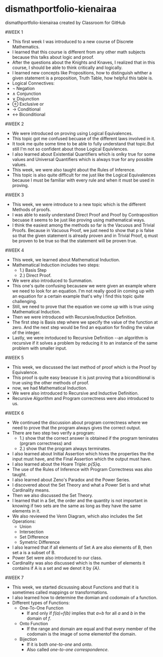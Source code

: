 # dismathportfolio-kienairaa
dismathportfolio-kienairaa created by Classroom for GitHub

#WEEK 1
* This first week I was introduced to a new course of Discrete Mathematics.
* I learned that this course is different from any other math subjects because this talks about logic and proof.
* After the questions about the Knights and Knaves, I realized that in this course, I should be able to think critically and logically.
* I learned new concepts like Propositions, how to distinguish whther a given statement is a proposition, Truth Table, how helpful this table is.
* Logical Connectives:
 * ¬ Negation
 * ∧ Conjunction
 * ∨ Disjunction
 * ⊕ Exclusive or
 * → Conditional
 * ↔ Biconditional

#WEEK 2
* We were introduced on proving using Logical Equivalences.
* This topic got me confused becuase of the different laws involved in it.
* It took me quite some time to be able to fully understand that topic.But still I'm not so confident about those Logical Equivlences.
* I also learned about Existential Quantifiers which is onlky true for some values and Universal Quantifiers which is always true for any possible values.
* This week, we were also taught about the Rules of Inference.
* This topic is also quite difficult for me just like the Logical Equivalences because I must be familiar with every rule and when it must be used in proving.

#WEEK 3
* This week, we were introduce to a new topic which is the different Methods of proofs.
* I was able to easily understand Direct Proof and Proof by Contraposition becuase it seems to be just like proving using mathematical ways.
* I think the easiest among the methods so far is the Vacuous and Trivial Proofs. Because in Vacuous Proof, we just need to show that p is false so that the given statement is already proven and in Trivial Proof, q must be proven to be true so that the statement will be proven true.

#WEEK 4
* This week, we learned about Mathematical Induction.
* Mathematical Induction includes two steps: 
  * 1.) Basis Step 
  * 2.) Direct Proof.
* We were also introduced to Summation.
* This one's quite confusing becausew we were given an example where we need to look for an equation. I'm not really good iin coming up with an equation for a certain example that's why I find this topic quite challenging.
* Still, we need to prove that the equation we come up with is true using Mathematical Induction.
* Then we were introduced with Recursive/Inductice Definition.
* The first step is Basis step where we specify the value of the function at zero. And the  next step would be find an equation for finding the value of the integer.
* Lastly, we were inrtoduced to Recursive Definition --an algorithm is recursive  if it solves a problem by reducing it to an instance of the same problem with smaller input.

#WEEK 5
* This week, we discussed the last method of proof which is the Proof by Equivalence.
* This proof is quite easy beacuse it is just proving that a biconditional is true using the other methods of proof.
* now, we had Mathematical Induction.
* We were also introduced to Recursive and Inductive Definition.
* Recursive Algorithm and Program correctness were also introduced to us.

#WEEK 6
* We continued the discussion about program correctness where we need to prove that the program always gives the correct output.
* There are two step two verify a program:
  * 1.) show that the correct answer is obtained if the program teminates (prgram correctness) and 
  * 2.) show that the program always terminates.
* I also learned about Initial Assertion which hives the properties the the input must have, and the Final Assertion which the output must have.
* I also learned about the Hoare Triple: *p{S}q*.
* The use of the Rules of Inference with Program Correctness was also taught.
* I also learned about Zeno's Paradox and the Power Series.
* I discovered about the Set Theory and what a Power Set is and what Cardinality means.
* Then we also discussed the Set Theory.
* I learned that in a Set, the order and the quantity is not important in knowing if two sets are the same as long as they have the same elements in it.
* We also reviewed the Venn Diagram, which also includes the Set Operations:
  * Union
  * Intersection
  * Set Difference
  * Symetric Difference
* I also learned that if all elements of Set A are also elements of B, then set a is a subset of B.
* Power Set were also introduced to our class.
* Cardinality was also discussed which is the number of elements it contains if A is a set and we denot it by *{A}*.

#WEEK 7
* This week, we started dicsussing about Functions and that it is sometimes called mappings or transformations.
* I also learned how to determine the domian and codomain of a function.
* Different types of Functions:
  * One-To-One Function
    * If and only if *f(a)=f(b)* implies that *a=b* for all *a* and *b* in the domain of *f*.
  * Onto Function
    * If the range and domain are equal and that every member of the codomain is the image of some elementof the domain.
  * Bijection
    * If it is both *one-to-one* and *onto*.
    * Also called *one-to-one correspondence*.
